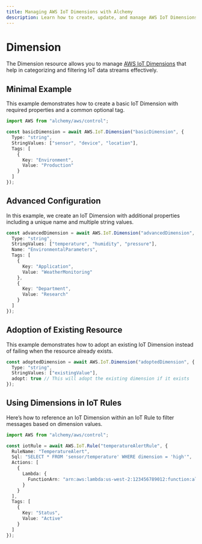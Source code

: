 ```yaml
---
title: Managing AWS IoT Dimensions with Alchemy
description: Learn how to create, update, and manage AWS IoT Dimensions using Alchemy Cloud Control.
---
```


# Dimension

The Dimension resource allows you to manage [AWS IoT Dimensions](https://docs.aws.amazon.com/iot/latest/userguide/) that help in categorizing and filtering IoT data streams effectively.

## Minimal Example

This example demonstrates how to create a basic IoT Dimension with required properties and a common optional tag.

```ts
import AWS from "alchemy/aws/control";

const basicDimension = await AWS.IoT.Dimension("basicDimension", {
  Type: "string",
  StringValues: ["sensor", "device", "location"],
  Tags: [
    {
      Key: "Environment",
      Value: "Production"
    }
  ]
});
```

## Advanced Configuration

In this example, we create an IoT Dimension with additional properties including a unique name and multiple string values.

```ts
const advancedDimension = await AWS.IoT.Dimension("advancedDimension", {
  Type: "string",
  StringValues: ["temperature", "humidity", "pressure"],
  Name: "EnvironmentalParameters",
  Tags: [
    {
      Key: "Application",
      Value: "WeatherMonitoring"
    },
    {
      Key: "Department",
      Value: "Research"
    }
  ]
});
```

## Adoption of Existing Resource

This example demonstrates how to adopt an existing IoT Dimension instead of failing when the resource already exists.

```ts
const adoptedDimension = await AWS.IoT.Dimension("adoptedDimension", {
  Type: "string",
  StringValues: ["existingValue"],
  adopt: true // This will adopt the existing dimension if it exists
});
```

## Using Dimensions in IoT Rules

Here’s how to reference an IoT Dimension within an IoT Rule to filter messages based on dimension values.

```ts
import AWS from "alchemy/aws/control";

const iotRule = await AWS.IoT.Rule("temperatureAlertRule", {
  RuleName: "TemperatureAlert",
  Sql: "SELECT * FROM 'sensor/temperature' WHERE dimension = 'high'",
  Actions: [
    {
      Lambda: {
        FunctionArn: "arn:aws:lambda:us-west-2:123456789012:function:alertFunction"
      }
    }
  ],
  Tags: [
    {
      Key: "Status",
      Value: "Active"
    }
  ]
});
```